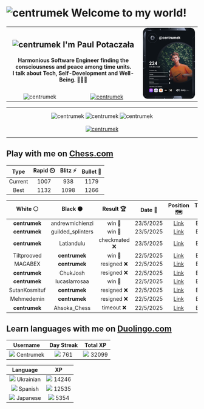 <h1>
  <img
    src="https://emojis.slackmojis.com/emojis/images/1531849430/4246/blob-sunglasses.gif"
    width="30"
    alt="centrumek"
  />
  Welcome to my world!
</h1>

<table>
  <tbody>
    <tr>
      <td align="center" width="70%" colspan="2">
        <h2>
          <img
            src="https://raw.githubusercontent.com/MartinHeinz/MartinHeinz/master/wave.gif"
            width="30px"
            alt="centrumek"
          />
          I'm Paul Potaczała
        </h2>
        <h4>
          Harmonious Software Engineer finding the consciousness and peace among time units.
          <br/>
          I talk about Tech, Self-Development and Well-Being. 🌿🧘🚀
        </h4>
      </td>
      <td width="30%" rowspan="2">
        <a href="https://app.daily.dev/centrumek">
          <img
            src="./devcard.svg"
            alt="centrumek"
          />
        </a>
      </td>
    </tr>
    <tr align="center">
      <td>
        <img
          src="https://komarev.com/ghpvc/?username=centrumek&label=visitors&color=0e75b6&style=flat"
          alt="centrumek"
        >
      </td>
      <td>
        <a href="https://stackoverflow.com/users/14496012/centrumek">
          <img
            src="https://stackoverflow.com/users/flair/14496012.png?theme=dark"
            alt="centrumek"
          >
        </a>
      </td>
    </tr>
  </tbody>
</table>

---
<div align="center">
  <img 
    src="https://github-readme-stats.vercel.app/api?username=centrumek&show_icons=true&count_private=true&theme=dark&hide_border=true&hide=issues,contribs&bg_color=00000000"
    alt="centrumek"
  />
  <img
    src="https://github-readme-stats.vercel.app/api/top-langs/?username=centrumek&layout=compact&hide_border=true&theme=dark&bg_color=00000000&langs_count=6&exclude_repo=air-statistic-app"
    alt="centrumek"
  />
  <img 
    src="https://github-readme-streak-stats.herokuapp.com?user=centrumek&theme=dark&hide_border=true&background=FFFFFF00"
    alt="centrumek"
  />
  <br/>
  <br/>
  <a href="https://www.buymeacoffee.com/centrumek">
    <img
      src="https://cdn.buymeacoffee.com/buttons/v2/default-orange.png"
      height="50"
      width="210"
      alt="centrumek"
    />
  </a>
</div>

---

## Play with me on [Chess.com](https://www.chess.com/member/centrumek)

<div align="center">
<!--START_SECTION:chessStats-->
<!-- Automatically generated with https://github.com/Balastrong/chess-stats-action -->

| Type | Rapid ⏲️ | Blitz ⚡ | Bullet 🔫 |
|:---:|:---:|:---:|:---:|
| Current | 1007 | 938 | 1179 |
| Best | 1132 | 1098 | 1266 |

| White ⚪ | Black ⚫ | Result 🏆 | Date 📅 | Position 🗺️ | Type 🕕 |
|:---:|:---:|:---:|:---:|:---:|:---:|
| **centrumek** | andrewmichienzi | win 🥇 | 23/5/2025 | <a href="http://www.ee.unb.ca/cgi-bin/tervo/fen.pl?select=8/2p4p/1p6/p2p4/3Pk3/P1P2Q2/1P2K3/8 b - - 4 45">Link</a> | Blitz |
| **centrumek** | guilded_splinters | win 🥇 | 23/5/2025 | <a href="http://www.ee.unb.ca/cgi-bin/tervo/fen.pl?select=8/3rkp2/8/8/2Rp4/1P1K4/2P5/8 b - - 3 46">Link</a> | Blitz |
| **centrumek** | Latiandulu | checkmated ❌ | 23/5/2025 | <a href="http://www.ee.unb.ca/cgi-bin/tervo/fen.pl?select=8/p7/1p6/3p4/8/5kn1/7K/7r w - - 2 54">Link</a> | Blitz |
| Tiltprooved | **centrumek** | win 🥇 | 22/5/2025 | <a href="http://www.ee.unb.ca/cgi-bin/tervo/fen.pl?select=r5k1/1p1N2p1/pP2p2q/P2p1r2/R2P3p/2P2pPP/3b1P2/4R1K1 w - - 0 28">Link</a> | Blitz |
| MAGABEX | **centrumek** | resigned ❌ | 22/5/2025 | <a href="http://www.ee.unb.ca/cgi-bin/tervo/fen.pl?select=rn1q3r/p1kb1Q1p/1pp1Pn2/3p1Bp1/8/2N1P3/PP3PPP/R1B2RK1 w - - 3 15">Link</a> | Blitz |
| **centrumek** | ChukJosh | resigned ❌ | 22/5/2025 | <a href="http://www.ee.unb.ca/cgi-bin/tervo/fen.pl?select=3r4/p1k5/1p6/n1p1p1p1/P2pPpP1/7r/6RP/R5K1 w - - 1 31">Link</a> | Blitz |
| **centrumek** | lucaslarrosaa | win 🥇 | 22/5/2025 | <a href="http://www.ee.unb.ca/cgi-bin/tervo/fen.pl?select=1r1qk2r/3b4/p3p1Q1/3p1p2/4nP1p/B1P1P3/P1P3PP/R4RK1 b k - 1 20">Link</a> | Blitz |
| SutanKosmituf | **centrumek** | resigned ❌ | 22/5/2025 | <a href="http://www.ee.unb.ca/cgi-bin/tervo/fen.pl?select=8/4k3/4p3/R4p2/7p/7P/P2K1PP1/8 b - - 0 35">Link</a> | Blitz |
| Mehmedemin | **centrumek** | resigned ❌ | 22/5/2025 | <a href="http://www.ee.unb.ca/cgi-bin/tervo/fen.pl?select=r4bk1/8/1n6/p7/P4BQ1/1P6/2PP1PPr/R5K1 b - - 1 24">Link</a> | Blitz |
| **centrumek** | Ahsoka_Chess | timeout ❌ | 22/5/2025 | <a href="http://www.ee.unb.ca/cgi-bin/tervo/fen.pl?select=r7/4qp1k/4p2p/2bpP3/5P2/p4NK1/7P/RR6 w - - 0 32">Link</a> | Blitz |

<!--END_SECTION:chessStats-->
</div>

## Learn languages with me on [Duolingo.com](https://www.duolingo.com/profile/Centrumek)

<div align="center">
<!--START_SECTION:duolingoStats-->
<!-- Automatically generated with https://github.com/centrumek/duolingo-readme-stats-->

| Username | Day Streak | Total XP |
|:---:|:---:|:---:|
| <img src="https://raw.githubusercontent.com/centrumek/duolingo-readme-stats/main/assets/duolingo.png" height="12"> Centrumek | <img src="https://raw.githubusercontent.com/centrumek/duolingo-readme-stats/main/assets/streakfrozen.svg" height="12"> 761 | <img src="https://raw.githubusercontent.com/centrumek/duolingo-readme-stats/main/assets/xp.svg" height="12"> 32099 | <img src="https://raw.githubusercontent.com/centrumek/duolingo-readme-stats/main/assets/xp.svg" height="12"> 0 |

| Language | XP |
|:---:|:---:|
| <img src="https://raw.githubusercontent.com/centrumek/duolingo-readme-stats/main/assets/langs/ukrainian.svg" height="12"> Ukrainian | <img src="https://raw.githubusercontent.com/centrumek/duolingo-readme-stats/main/assets/xp.svg" height="12"> 14246 |
| <img src="https://raw.githubusercontent.com/centrumek/duolingo-readme-stats/main/assets/langs/spanish.svg" height="12"> Spanish | <img src="https://raw.githubusercontent.com/centrumek/duolingo-readme-stats/main/assets/xp.svg" height="12"> 12535 |
| <img src="https://raw.githubusercontent.com/centrumek/duolingo-readme-stats/main/assets/langs/japanese.svg" height="12"> Japanese | <img src="https://raw.githubusercontent.com/centrumek/duolingo-readme-stats/main/assets/xp.svg" height="12"> 5354 |

<!--END_SECTION:duolingoStats-->
</div>
<!--
**centrumek/centrumek** is a ✨ _special_ ✨ repository because its `README.md` (this file) appears on your GitHub profile.

Here are some ideas to get you started:

- 🔭 I’m currently working on ...
- 🌱 I’m currently learning ...
- 👯 I’m looking to collaborate on ...
- 🤔 I’m looking for help with ...
- 💬 Ask me about ...
- 📫 How to reach me: ...
- 😄 Pronouns: ...
- ⚡ Fun fact: ...
-->
